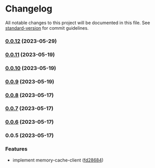# Changelog

All notable changes to this project will be documented in this file. See [standard-version](https://github.com/conventional-changelog/standard-version) for commit guidelines.

### [0.0.12](https://github.com/i1kazantsev/memory-cache-client/compare/v0.0.11...v0.0.12) (2023-05-29)

### [0.0.11](https://github.com/i1kazantsev/memory-cache-client/compare/v0.0.10...v0.0.11) (2023-05-19)

### [0.0.10](https://github.com/i1kazantsev/memory-cache-client/compare/v0.0.9...v0.0.10) (2023-05-19)

### [0.0.9](https://github.com/i1kazantsev/memory-cache-client/compare/v0.0.8...v0.0.9) (2023-05-19)

### [0.0.8](https://github.com/i1kazantsev/memory-cache-client/compare/v0.0.7...v0.0.8) (2023-05-17)

### [0.0.7](https://github.com/i1kazantsev/memory-cache-client/compare/v0.0.6...v0.0.7) (2023-05-17)

### [0.0.6](https://github.com/i1kazantsev/memory-cache-client/compare/v0.0.5...v0.0.6) (2023-05-17)

### 0.0.5 (2023-05-17)


### Features

* implement memory-cache-client ([fd28684](https://github.com/i1kazantsev/memory-cache-client/commit/fd28684e15fb11b55de605b28dd0653654a3af06))
